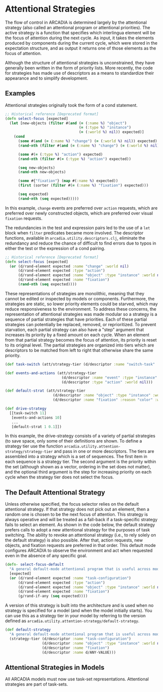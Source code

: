 Attentional Strategies
======
The flow of control in ARCADIA is determined largely by the attentional strategy (also called an attentional program or attentional priorities). The active strategy is a function that specifies which interlingua element will be the focus of attention during the next cycle. As input, it takes the elements produced by components during the current cycle, which were stored in the expectation structure, and as output it returns one of those elements as the focus of attention. 

Although the structure of attentional strategies is unconstrained, they have generally been written in the form of priority lists. More recently, the code for strategies has made use of descriptors as a means to standardize their appearance and to simplify development. 

## Examples

Attentional strategies originally took the form of a cond statement. 

```Clojure
;; Historical reference [Deprecated format]
(defn select-focus [expected]
  (let [new-objects (filter #(and (= (:name %) "object")
                                  (= (:type %) "instance")
                                  (= (:world %) nil)) expected)]
    (cond
      (some #(and (= (:name %) "change") (= (:world %) nil)) expected)
      (rand-nth (filter #(and (= (:name %) "change") (= (:world %) nil)) expected))

      (some #(= (:type %) "action") expected)
      (rand-nth (filter #(= (:type %) "action") expected))

      (seq new-objects)
      (rand-nth new-objects)

      (some #{"fixation"} (map #(:name %) expected))
      (first (sorter (filter #(= (:name %) "fixation") expected)))

      (seq expected)
      (rand-nth (seq expected)))))
```

In this example, `change` events are preferred over `action` requests, which are preferred over newly constructed objects, which are preferred over visual `fixation` requests. 

The redundancies in the test and expression pairs led to the use of a `let` block when `filter` predicates became more involved. The descriptor functions, available in `arcadia.utility.descriptors.clj`, eliminate the redundancy and reduce the chance of difficult to find errors due to typos in either the test or the expression of a cond pairing.

```Clojure
;; Historical reference [Deprecated format]
(defn select-focus [expected]  
  (or (d/rand-element expected :name "change" :world nil)
      (d/rand-element expected :type "action")
      (d/rand-element expected :name "object" :type "instance" :world nil)
      (d/rand-element expected :name "fixation")
      (rand-nth (seq expected))))
```

These representations of strategies are monolithic, meaning that they cannot be edited or inspected by models or components. Furthermore, the strategies are static, so lower priority elements could be starved, which may reduce responsiveness to the environment. To address these concerns, the representation of attentional strategies was made modular so a strategy is a sequence of partial strategies that have priorities. Each of these partial strategies can potentially be replaced, removed, or reprioritized. To prevent starvation, each partial strategy can also have a "step" argument that increases its priority by a fixed amount on each cycle. When an element from that partial strategy becomes the focus of attention, its priority is reset to its original level. The partial strategies are organized into tiers which are descriptors to be matched from left to right that otherwise share the same priority. 

```Clojure
(def task-switch (att/strategy-tier (d/descriptor :name "switch-task" :type "action" :world nil)))

(def events-and-actions (att/strategy-tier 
                          (d/descriptor :name "event" :type "instance" :world nil)
                          (d/descriptor :type "action" :world nil)))

(def default-strat (att/strategy-tier 
                      (d/descriptor :name "object" :type "instance" :world nil)
                      (d/descriptor :name "fixation" :reason "color" :world nil)))

(def drive-strategy
  [[task-switch 11]
   [events-and-actions 10]
   ...
   [default-strat 1 0.1]])
```

In this example, the drive-strategy consists of a variety of partial strategies (to save space, only some of their definitions are shown. To define a strategy tier use the function `arcadia.utility.attention-strategy/strategy-tier` and pass in one or more descriptors. The tiers are assembled into a strategy which is a set of sequences. The first item in each sequence is a strategy tier. The second argument is the priority within the set (although shown as a vector, ordering in the set does not matter), and the optional third argument is the step for increasing priority on each cycle when the strategy tier does not select the focus. 

## The Default Attentional Strategy

Unless otherwise specified, the focus selector relies on the default attentional strategy. If that strategy does not pick out an element, then a random one is chosen to be the next focus of attention. This strategy is always operative and will be treated as a fall-back if a task-specific strategy fails to select an element. As shown in the code below, the default strategy prefers calls to adopt a new attentional strategy for the purposes of task switching. The ability to revoke an attentional strategy (i.e., to  rely solely on the default strategy) is also possible. After that, action requests, new objects, and fixation requests are preferred in that order. This default mode configures ARCADIA to observe the environment and act when requested even in the absence of any specific goal. 

```Clojure
(defn- select-focus-default 
  "A general default-mode attentional program that is useful across models."
  [expected] 
  (or (d/rand-element expected :name "task-configuration")
      (d/rand-element expected :type "action")
      (d/rand-element expected :name "object" :type "instance" :world nil)
      (d/rand-element expected :name "fixation")
      (g/rand-if-any (seq expected))))
```

A version of this strategy is built into the architecture and is used when no strategy is specified for a model (and when the model initially starts). You can use this as a strategy tier in your model by referring to the version defined as `arcadia.utility.attention-strategy/default-strategy`.

```Clojure 
(def default-strategy
  "A general default-mode attentional program that is useful across models."
  (strategy-tier (d/descriptor :name "task-configuration") 
                 (d/descriptor :name "object" :type "instance" :world nil)
                 (d/descriptor :name "fixation")
                 (d/descriptor :name d/ANY-VALUE)))
```

## Attentional Strategies in Models

All ARCADIA models must now use task-set representations. Attentional strategies are part of task-sets.

